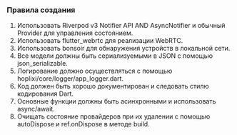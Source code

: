 ### Правила создания

1. Использовать Riverpod v3 Notifier API AND AsyncNotifier и обычный Provider для управления состоянием.
2. Использовать flutter_webrtc для реализации WebRTC.
3. Использовать bonsoir для обнаружения устройств в локальной сети.
4. Все модели должны быть сериализуемыми в JSON с помощью json_serializable.
5. Логирование должно осуществляться с помощью hoplixi/core/logger/app_logger.dart.
6. Код должен быть хорошо документирован и следовать стилю кодирования Dart.
7. Основные функции должны быть асинхронными и использовать async/await.
8. Очищать состояние провайдеров при их удалении с помощью autoDispose и ref.onDispose в методе build.
